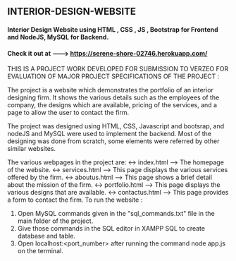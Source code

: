 ## INTERIOR-DESIGN-WEBSITE
#### Interior Design Website using HTML , CSS , JS , Bootstrap for Frontend and NodeJS, MySQL for Backend.

#### Check it out at ---> https://serene-shore-02746.herokuapp.com/

THIS IS A PROJECT WORK DEVELOPED FOR SUBMISSION TO VERZEO FOR EVALUATION OF MAJOR PROJECT
SPECIFICATIONS OF THE PROJECT :

The project is a website which demonstrates the portfolio of an interior designing firm. It shows the various details such as the employees of the company, the designs which are available, pricing of the services, and a page to allow the user to contact the firm.

The project was designed using HTML, CSS, Javascript and bootsrap, and nodeJS and MySQL were used to implement the backend. Most of the designing was done from scratch, some elements were referred by other similar websites.

The various webpages in the project are:
<-> index.html --> The homepage of the website.
<-> services.html --> This page displays the various services offered by the firm.
<-> aboutus.html --> This page shows a brief detail about the mission of the firm.
<-> portfolio.html --> This page displays the various designs that are available.
<-> contactus.html --> This page provides a form to contact the firm.
To run the website :
1) Open MySQL commands given in the "sql_commands.txt" file in the main folder of the project.
2) Give those commands in the SQL editor in XAMPP SQL to create database and table.
3) Open localhost:<port_number> after running the command node app.js on the terminal.
